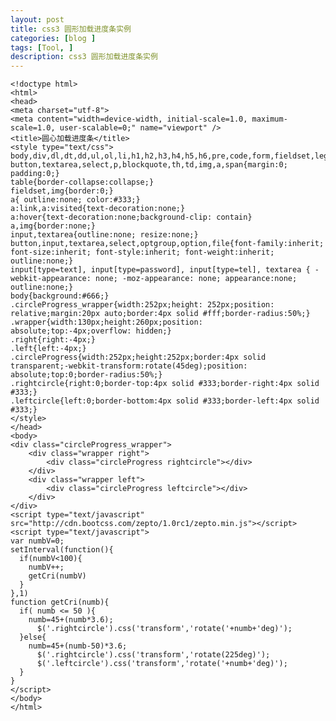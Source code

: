 ```yaml
---
layout: post
title: css3 圆形加载进度条实例
categories: [blog ]
tags: [Tool, ]
description: css3 圆形加载进度条实例
---
```


    <!doctype html>
    <html>
    <head>
    <meta charset="utf-8">
    <meta content="width=device-width, initial-scale=1.0, maximum-scale=1.0, user-scalable=0;" name="viewport" />
    <title>圆心加载进度条</title>
    <style type="text/css">
    body,div,dl,dt,dd,ul,ol,li,h1,h2,h3,h4,h5,h6,pre,code,form,fieldset,legend,input,
    button,textarea,select,p,blockquote,th,td,img,a,span{margin:0; padding:0;}
    table{border-collapse:collapse;}
    fieldset,img{border:0;}
    a{ outline:none; color:#333;}
    a:link,a:visited{text-decoration:none;}
    a:hover{text-decoration:none;background-clip: contain}
    a,img{border:none;}
    input,textarea{outline:none; resize:none;}
    button,input,textarea,select,optgroup,option,file{font-family:inherit; font-size:inherit; font-style:inherit; font-weight:inherit; outline:none;}
    input[type=text], input[type=password], input[type=tel], textarea { -webkit-appearance: none; -moz-appearance: none; appearance:none; outline:none;}
    body{background:#666;}
    .circleProgress_wrapper{width:252px;height: 252px;position: relative;margin:20px auto;border:4px solid #fff;border-radius:50%;}
    .wrapper{width:130px;height:260px;position: absolute;top:-4px;overflow: hidden;}
    .right{right:-4px;}
    .left{left:-4px;}
    .circleProgress{width:252px;height:252px;border:4px solid transparent;-webkit-transform:rotate(45deg);position: absolute;top:0;border-radius:50%;}
    .rightcircle{right:0;border-top:4px solid #333;border-right:4px solid #333;}
    .leftcircle{left:0;border-bottom:4px solid #333;border-left:4px solid #333;}
    </style>
    </head>
    <body>
    <div class="circleProgress_wrapper">
        <div class="wrapper right">
            <div class="circleProgress rightcircle"></div>
        </div>
        <div class="wrapper left">
            <div class="circleProgress leftcircle"></div>
        </div>
    </div>
    <script type="text/javascript" src="http://cdn.bootcss.com/zepto/1.0rc1/zepto.min.js"></script>
    <script type="text/javascript">
    var numbV=0;
    setInterval(function(){
      if(numbV<100){
        numbV++;
        getCri(numbV)
      }
    },1)
    function getCri(numb){
      if( numb <= 50 ){
        numb=45+(numb*3.6);
          $('.rightcircle').css('transform','rotate('+numb+'deg)');
      }else{
        numb=45+(numb-50)*3.6;
          $('.rightcircle').css('transform','rotate(225deg)');
          $('.leftcircle').css('transform','rotate('+numb+'deg)');
      }
    }
    </script>
    </body> 
    </html>
